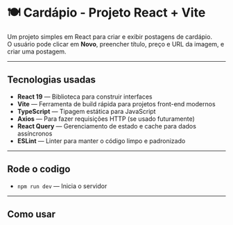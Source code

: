 # 🍽️ Cardápio - Projeto React + Vite

Um projeto simples em React para criar e exibir postagens de cardápio.  
O usuário pode clicar em **Novo**, preencher título, preço e URL da imagem, e criar uma postagem.

---

## Tecnologias usadas

- **React 19** — Biblioteca para construir interfaces
- **Vite** — Ferramenta de build rápida para projetos front-end modernos
- **TypeScript** — Tipagem estática para JavaScript
- **Axios** — Para fazer requisições HTTP (se usado futuramente)
- **React Query** — Gerenciamento de estado e cache para dados assíncronos
- **ESLint** — Linter para manter o código limpo e padronizado

---

## Rode o codigo

- `npm run dev` — Inicia o servidor  
---

## Como usar

